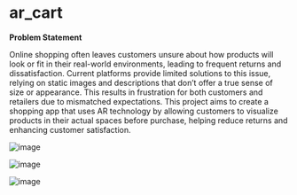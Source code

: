 # ar_cart

**Problem Statement**

Online shopping often leaves customers unsure about how products will look or fit in their real-world environments, leading to frequent returns and dissatisfaction. Current platforms provide limited solutions to this issue, relying on static images and descriptions that don’t offer a true sense of size or appearance. This results in frustration for both customers and retailers due to mismatched expectations. This project aims to create a shopping app that uses AR technology by allowing customers to visualize products in their actual spaces before purchase, helping reduce returns and enhancing customer satisfaction.

![image](https://github.com/user-attachments/assets/89580f60-5058-4d61-b484-ce4471cca951)

![image](https://github.com/user-attachments/assets/df48ca27-74a8-408f-b78a-9d9f2822ca98)

![image](https://github.com/user-attachments/assets/b1925d3a-a274-4c44-a460-761ad5b76f7f)
